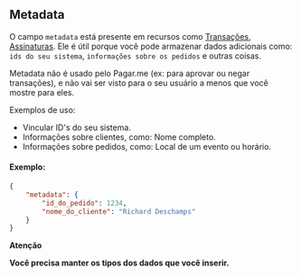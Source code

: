 ## Metadata

O campo `metadata` está presente em recursos como [Transações](/#transactions), [Assinaturas](/#subscriptions). Ele é útil porque você pode armazenar dados adicionais como: `ids do seu sistema`, `informações sobre os pedidos` e outras coisas.

Metadata não é usado pelo Pagar.me (ex: para aprovar ou negar transações), e não vai ser visto para o seu usuário a menos que você mostre para eles.

Exemplos de uso: 

- Vincular ID's do seu sistema.
- Informações sobre clientes, como: Nome completo.
- Informações sobre pedidos, como: Local de um evento ou horário.

#### Exemplo:

```json
{
	"metadata": {
		"id_do_pedido": 1234,
		"nome_do_cliente": "Richard Deschamps"
	}
}
```

**Atenção**

**Você precisa manter os tipos dos dados que você inserir.**